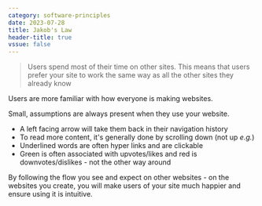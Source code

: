 ```yaml
---
category: software-principles
date: 2023-07-28
title: Jakob's Law
header-title: true
vssue: false
---
```


> Users spend most of their time on other sites. This means that users prefer your site to work the same way as all the other sites they already know  

Users are more familiar with how everyone is making websites.

Small, assumptions are always present when they use your website.

- A left facing arrow will take them back in their navigation history
- To read more content, it's generally done by scrolling down (not up *e.g.*)
- Underlined words are often hyper links and are clickable
- Green is often associated with upvotes/likes and red is downvotes/dislikes - not the other way around

By following the flow you see and expect on other websites - on the websites you create, you will make users of your site much happier and ensure using it is intuitive.